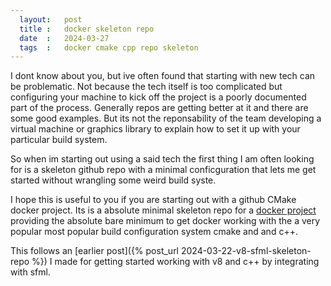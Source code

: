 ```yaml
---
  layout:   post
  title :   docker skeleton repo
  date  :   2024-03-27  
  tags  :   docker cmake cpp repo skeleton
---
```


I dont know about you, but ive often found that starting with new tech can be problematic. Not because the tech itself is too complicated but configuring your machine to kick off the project is a poorly documented part of the process. Generally repos are getting better at it and there are some good examples. But its not the reponsability of the team developing a virtual machine or graphics library to explain how to set it up with your particular build system.

So  when im starting out using a said tech the first thing I am often looking for is a skeleton github repo with a minimal conficguration that lets me get started without wrangling some weird build syste.

I hope this is useful to you if you are starting out with a github CMake docker project. Its is a absolute minimal skeleton repo for a [docker project](https://github.com/seanbutler/minimal_docker_cmake_cpp) providing the absolute bare minimum to get docker working with the a very popular most popular build configuration system cmake and and c++.


This follows an [earlier post]({% post_url 2024-03-22-v8-sfml-skeleton-repo %}) I made for getting started working with v8 and c++ by integrating with sfml. 